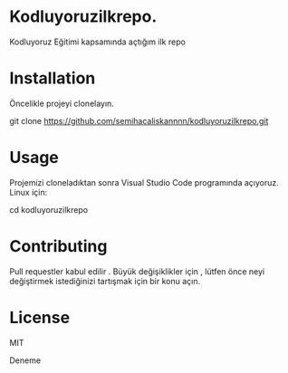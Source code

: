# Kodluyoruzilkrepo.
Kodluyoruz Eğitimi kapsamında açtığım ilk repo

# Installation
Öncelikle projeyi clonelayın.

git clone https://github.com/semihacaliskannnn/kodluyoruzilkrepo.git 
# Usage
Projemizi cloneladıktan sonra Visual Studio Code programında açıyoruz. Linux için:

cd kodluyoruzilkrepo
# Contributing
Pull requestler kabul edilir . Büyük değişiklikler için , lütfen önce neyi değiştirmek istediğinizi tartışmak için bir konu açın.

# License
MIT

Deneme
